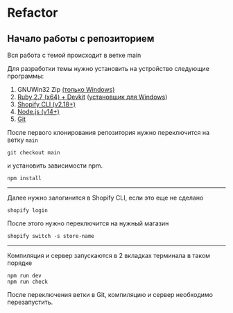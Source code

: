 # Refactor

## Начало работы с репозиторием
Вся работа с темой происходит в ветке main

Для разработки темы нужно установить на устройство следующие программы:
1. GNUWin32 Zip [(только Windows)](http://downloads.sourceforge.net/gnuwin32/zip-3.0-setup.exe)
2. [Ruby 2.7 (x64) + Devkit](https://www.ruby-lang.org/en/downloads/) ([установщик для Windows](https://github.com/oneclick/rubyinstaller2/releases/download/RubyInstaller-2.7.6-1/rubyinstaller-devkit-2.7.6-1-x64.exe))
3. [Shopify CLI (v2.18+)](https://shopify.dev/themes/tools/cli/installation)
4. [Node.js (v14+)](https://nodejs.org/en/download/)
5. [Git](https://git-scm.com/downloads)

После первого клонирования репозитория нужно переключится на ветку `main`
```
git checkout main
```

и установить зависимости npm.
```
npm install
```


---


Далее нужно залогинится в Shopify CLI, если это еще не сделано
```
shopify login
```

После этого нужно переключится на нужный магазин 
```
shopify switch -s store-name
```


---


Компиляция и сервер запускаются в 2 вкладках терминала в таком порядке
```
npm run dev
npm run check
```

После переключения ветки в Git, компиляцию и сервер необходимо перезапустить.